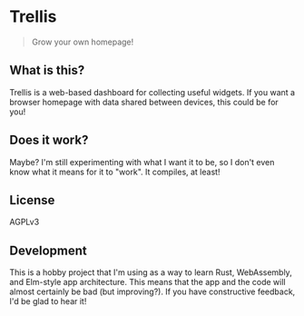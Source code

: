 # Trellis

> Grow your own homepage!

## What is this?

Trellis is a web-based dashboard for collecting useful widgets.  If you want a
browser homepage with data shared between devices, this could be for you!

## Does it work?

Maybe?  I'm still experimenting with what I want it to be, so I don't even know
what it means for it to "work".  It compiles, at least!

## License

AGPLv3

## Development

This is a hobby project that I'm using as a way to learn Rust, WebAssembly, and
Elm-style app architecture.  This means that the app and the code will almost
certainly be bad (but improving?).  If you have constructive feedback, I'd be
glad to hear it!
